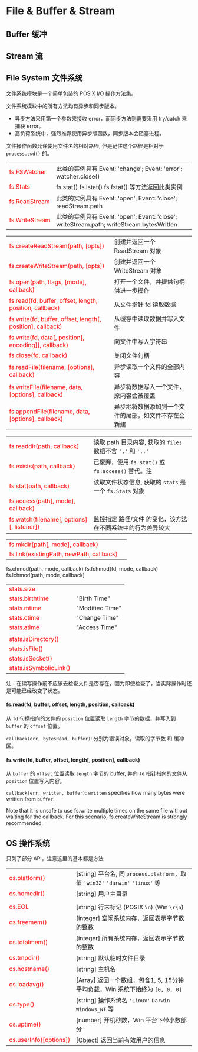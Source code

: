 # File &amp; Buffer &amp; Stream


## Buffer 缓冲



## Stream 流


## File System 文件系统

文件系统模块是一个简单包装的 POSIX I/O 操作方法集。

文件系统模块中的所有方法均有异步和同步版本。

  * 异步方法采用第一个参数来接收 error，而同步方法则需要采用 try/catch 来捕获 error。
  * 高负荷系统中，强烈推荐使用异步版函数，同步版本会阻塞进程。

文件操作函数允许使用文件名的相对路径, 但是记住这个路径是相对于 `process.cwd()` 的。

|||
|----------------|----------------------------------------------------------------------------
| fs.FSWatcher   | 此类的实例具有 Event: 'change'; Event: 'error'; watcher.close()
| fs.Stats       | fs.stat() fs.lstat() fs.fstat() 等方法返回此类实例
| fs.ReadStream  | 此类的实例具有 Event: 'open'; Event: 'close'; readStream.path
| fs.WriteStream | 此类的实例具有 Event: 'open'; Event: 'close'; writeStream.path; writeStream.bytesWritten

|||
|------------------------------------------------------------|----------------------------------------------
| fs.createReadStream(path, [opts])                          | 创建并返回一个 ReadStream 对象
| fs.createWriteStream(path, [opts])                         | 创建并返回一个 WriteStream 对象
| fs.open(path, flags, [mode], callback)                     | 打开一个文件，并提供句柄供进一步操作
| fs.read(fd, buffer, offset, length, position, callback)    | 从文件指针 fd 读取数据
| fs.write(fd, buffer, offset, length[, position], callback) | 从缓存中读取数据并写入文件
| fs.write(fd, data[, position[, encoding]], callback)       | 向文件中写入字符串
| fs.close(fd, callback)                                     | 关闭文件句柄
| fs.readFile(filename, [options], callback)                 | 异步读取一个文件的全部内容
| fs.writeFile(filename, data, [options], callback)          | 异步将数据写入一个文件，原内容会被覆盖
| fs.appendFile(filename, data, [options], callback)         | 异步地将数据添加到一个文件的尾部，如文件不存在会新建

|||
|-----------------------------|--------------------------------------------------------------------------------
| fs.readdir(path, callback)  | 读取 path 目录内容, 获取的 `files` 数组不含 `'.'` 和 `'..'`
| fs.exists(path, callback)   | 已废弃，使用 `fs.stat()` 或 `fs.access()` 替代。<span class="marker">注</span>
| fs.stat(path, callback)     | 读取文件状态信息, 获取的 `stats` 是一个 `fs.Stats` 对象
| fs.access(path[, mode], callback) | 
| fs.watch(filename[, options][, listener])  | 监控指定 路径/文件 的变化，该方法在不同系统中的行为差异较大

|||
|------------------------------------------|--------------------
| fs.mkdir(path[, mode], callback)         | 
| fs.link(existingPath, newPath, callback) | 

fs.chmod(path, mode, callback)
fs.fchmod(fd, mode, callback)
fs.lchmod(path, mode, callback)



|||
|-----------------------------|--------------------------------------------------------------------------------
| stats.size      | 
| stats.birthtime | "Birth Time"
| stats.mtime     | "Modified Time"
| stats.ctime     | "Change Time"
| stats.atime     | "Access Time"
|||
| stats.isDirectory()    | 
| stats.isFile()         | 
| stats.isSocket()       | 
| stats.isSymbolicLink() | 





注：在读写操作前不应该去检查文件是否存在，因为即使检查了，当实际操作时还是可能已经改变了状态。


#### fs.read(fd, buffer, offset, length, position, callback)

从 `fd` 句柄指向的文件的 `position` 位置读取 `length` 字节的数据，并写入到 `buffer` 的 `offset` 位置。

`callback(err, bytesRead, buffer)`: 分别为错误对象，读取的字节数 和 缓冲区。

#### fs.write(fd, buffer, offset, length[, position], callback)

从 `buffer` 的 `offset` 位置读取 `length` 字节的 buffer, 并向 `fd` 指针指向的文件从 `position`
位置写入内容。

`callback(err, written, buffer)`: `written` specifies how many bytes were written from `buffer`.

Note that it is unsafe to use fs.write multiple times on the same file without waiting for the callback. For this scenario, fs.createWriteStream is strongly recommended.




## OS 操作系统

只列了部分 API，注意这里的基本都是方法

|||
|------------------------|-------------------------------------------------------------------------------
| os.platform()          | [string] 平台名, 同 `process.platform`，取值 `'win32'` `'darwin'` `'linux'` 等
| os.homedir()           | [string] 用户主目录
|||
| os.EOL                 | [string] 行末标记 (POSIX `\n`) (Win `\r\n`)
| os.freemem()           | [integer] 空闲系统内存，返回表示字节数的整数
| os.totalmem()          | [integer] 所有系统内存，返回表示字节数的整数
| os.tmpdir()            | [string] 默认临时文件目录
| os.hostname()          | [string] 主机名
| os.loadavg()           | [Array] 返回一个数组，包含1, 5, 15分钟平均负载，Win 系统下始终为 `[0, 0, 0]`
| os.type()              | [string] 操作系统名 `'Linux'` `Darwin` `Windows_NT` 等
| os.uptime()            | [number] 开机秒数，Win 平台下带小数部分
| os.userInfo([options]) | [Object] 返回当前有效用户的信息

<style>
  td:first-Child { color: red; }
  h2 a { text-decoration: none; }
</style>
